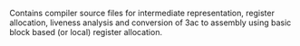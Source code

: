 Contains compiler source files for
intermediate representation, register allocation, liveness analysis and
conversion of 3ac to assembly using basic block based (or local) register allocation.
